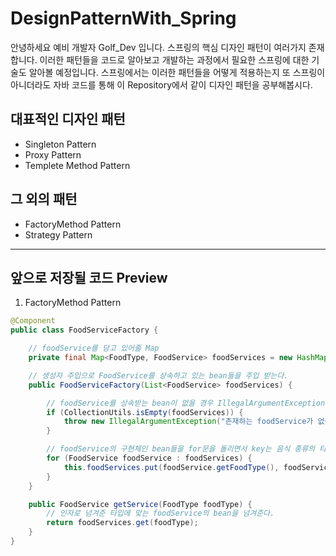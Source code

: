 # DesignPatternWith_Spring

안녕하세요 예비 개발자 Golf_Dev 입니다. 스프링의 핵심 디자인 패턴이 여러가지 존재합니다. 이러한 패턴들을 코드로 알아보고
개발하는 과정에서 필요한 스프링에 대한 기술도 알아볼 예정입니다. 스프링에서는 이러한 패턴들을 어떻게 적용하는지 또 스프링이 아니더라도
자바 코드를 통해 이 Repository에서 같이 디자인 패턴을 공부해봅시다.

## 대표적인 디자인 패턴

- Singleton Pattern
- Proxy Pattern
- Templete Method Pattern

## 그 외의 패턴

- FactoryMethod Pattern
- Strategy Pattern

----------------------------------------------------------

## 앞으로 저장될 코드 Preview

1. FactoryMethod Pattern

```java
@Component
public class FoodServiceFactory {

    // foodService를 담고 있어줄 Map
    private final Map<FoodType, FoodService> foodServices = new HashMap<>();

    // 생성자 주입으로 FoodService를 상속하고 있는 bean들을 주입 받는다.
    public FoodServiceFactory(List<FoodService> foodServices) {

        // foodService를 상속받는 bean이 없을 경우 IllegalArgumentException을 던진다.
        if (CollectionUtils.isEmpty(foodServices)) {
            throw new IllegalArgumentException("존재하는 foodService가 없음");
        }

        // foodService의 구현체인 bean들을 for문을 돌리면서 key는 음식 종류의 타입, value는 해당 동일한 bean을 map에 담아준다.
        for (FoodService foodService : foodServices) {
            this.foodServices.put(foodService.getFoodType(), foodService);
        }
    }

    public FoodService getService(FoodType foodType) {
        // 인자로 넘겨준 타입에 맞는 foodService의 bean을 넘겨준다.
        return foodServices.get(foodType);
    }
}
```